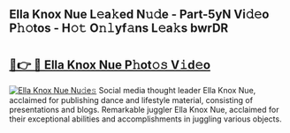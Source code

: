 ## Ella Knox Nue L𝚎a𝚔ed N𝚞𝚍e - Part-5yN Vi𝚍𝚎o P𝚑𝚘tos - H𝚘𝚝 O𝚗𝚕yf𝚊ns L𝚎a𝚔s bwrDR

# <h2><a href="http://kf1h5go.oniu.top/?m=Ella+Knox+Nue">🔗👉 🔴 Ella Knox Nue P𝚑ot𝚘𝚜 V𝚒d𝚎o</a></h2>

[![Ella Knox Nue Nu𝚍e𝚜](https://i.imgur.com/0qMVB7G.gif)](http://kf1h5go.oniu.top/?m=Ella+Knox+Nue)
Social media thought leader Ella Knox Nue, acclaimed for publishing dance and lifestyle material, consisting of presentations and blogs. Remarkable juggler Ella Knox Nue, acclaimed for their exceptional abilities and accomplishments in juggling various objects.  
